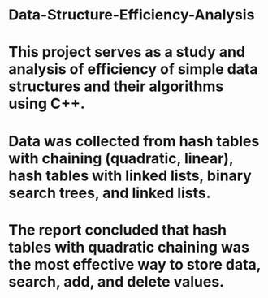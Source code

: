 # Data-Structure-Efficiency-Analysis
# This project serves as a study and analysis of efficiency of simple data structures and their algorithms using C++.
# Data was collected from hash tables with chaining (quadratic, linear), hash tables with linked lists, binary search trees, and linked lists.
# The report concluded that hash tables with quadratic chaining was the most effective way to store data, search, add, and delete values.
